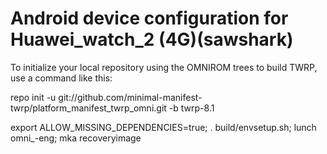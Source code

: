 # Android device configuration for Huawei_watch_2 (4G)(sawshark)

To initialize your local repository using the OMNIROM trees to build TWRP, use a command like this:

repo init -u git://github.com/minimal-manifest-twrp/platform_manifest_twrp_omni.git -b twrp-8.1

export ALLOW_MISSING_DEPENDENCIES=true; . build/envsetup.sh; lunch omni_<device>-eng; mka recoveryimage
